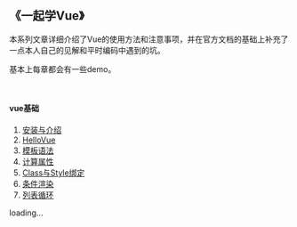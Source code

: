 《一起学Vue》
----

本系列文章详细介绍了Vue的使用方法和注意事项，并在官方文档的基础上补充了一点本人自己的见解和平时编码中遇到的坑。

基本上每章都会有一些demo。

<br>

#### vue基础
1. [安装与介绍](https://github.com/lavyun/learn-vue/tree/master/vue/1-安装与介绍)
2. [HelloVue](https://github.com/lavyun/learn-vue/tree/master/vue/2-HelloVue)
3. [模板语法](https://github.com/lavyun/learn-vue/tree/master/vue/3-模板语法)
4. [计算属性](https://github.com/lavyun/learn-vue/tree/master/vue/4-计算属性)
5. [Class与Style绑定](https://github.com/lavyun/learn-vue/tree/master/vue/5-Class与Style绑定)
6. [条件渲染](https://github.com/lavyun/learn-vue/tree/master/vue/6-条件渲染)
7. [列表循环](https://github.com/lavyun/learn-vue/tree/master/vue/7-列表循环)

loading...
